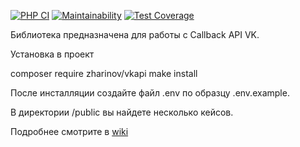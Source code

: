 [![PHP CI](https://github.com/zharinovkv/vkapi/actions/workflows/php.yml/badge.svg)](https://github.com/zharinovkv/vkapi/actions/workflows/php.yml)
[![Maintainability](https://api.codeclimate.com/v1/badges/6cdde879d995c61a4a20/maintainability)](https://codeclimate.com/github/zharinovkv/vkapi/maintainability)
[![Test Coverage](https://api.codeclimate.com/v1/badges/6cdde879d995c61a4a20/test_coverage)](https://codeclimate.com/github/zharinovkv/vkapi/test_coverage)


Библиотека предназначена для работы с Callback API VK.

Установка в проект

composer require zharinov/vkapi
make install

После инсталляции создайте файл .env по образцу .env.example.

В директории /public вы найдете несколько кейсов.

Подробнее смотрите в [wiki](wiki)
